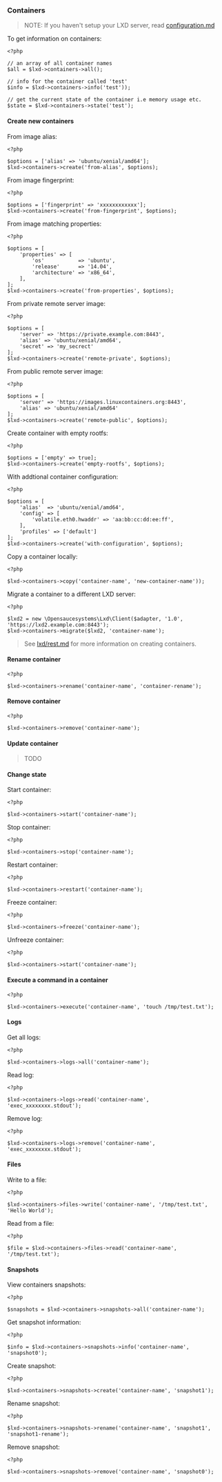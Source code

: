 ### Containers

> NOTE: If you haven't setup your LXD server, read [configuration.md](configuration.md)

To get information on containers:

```
<?php

// an array of all container names
$all = $lxd->containers->all();

// info for the container called 'test'
$info = $lxd->containers->info('test'));

// get the current state of the container i.e memory usage etc.
$state = $lxd->containers->state('test');

```

#### Create new containers

From image alias:

```
<?php

$options = ['alias' => 'ubuntu/xenial/amd64'];
$lxd->containers->create('from-alias', $options);
```

From image fingerprint:

```
<?php

$options = ['fingerprint' => 'xxxxxxxxxxxx'];
$lxd->containers->create('from-fingerprint', $options);
```

From image matching properties:

```
<?php

$options = [
    'properties' => [
        'os'           => 'ubuntu',
        'release'      => '14.04',
        'architecture' => 'x86_64',
    ],
];
$lxd->containers->create('from-properties', $options);
```

From private remote server image:

```
<?php

$options = [
    'server' => 'https://private.example.com:8443',
    'alias' => 'ubuntu/xenial/amd64',
    'secret' => 'my_secrect'
];
$lxd->containers->create('remote-private', $options);
```

From public remote server image:

```
<?php

$options = [
    'server' => 'https://images.linuxcontainers.org:8443',
    'alias' => 'ubuntu/xenial/amd64'
];
$lxd->containers->create('remote-public', $options);
```

Create container with empty rootfs:

```
<?php

$options = ['empty' => true];
$lxd->containers->create('empty-rootfs', $options);
```

With addtional container configuration:

```
<?php

$options = [
    'alias'  => 'ubuntu/xenial/amd64',
    'config' => [
        'volatile.eth0.hwaddr' => 'aa:bb:cc:dd:ee:ff',
    ],
    'profiles' => ['default']
];
$lxd->containers->create('with-configuration', $options);
```

Copy a container locally:

```
<?php

$lxd->containers->copy('container-name', 'new-container-name'));
```

Migrate a container to a different LXD server:

```
<?php

$lxd2 = new \Opensaucesystems\Lxd\Client($adapter, '1.0', 'https://lxd2.example.com:8443');
$lxd->containers->migrate($lxd2, 'container-name');

```

> See [lxd/rest.md](https://github.com/lxc/lxd/blob/master/doc/rest-api.md#post-1) for more information on creating containers.

#### Rename container

```
<?php

$lxd->containers->rename('container-name', 'container-rename');
```

#### Remove container

```
<?php

$lxd->containers->remove('container-name');
```

#### Update container

> TODO

#### Change state

Start container:

```
<?php

$lxd->containers->start('container-name');
```

Stop container:

```
<?php

$lxd->containers->stop('container-name');
```

Restart container:

```
<?php

$lxd->containers->restart('container-name');
```

Freeze container:

```
<?php

$lxd->containers->freeze('container-name');
```

Unfreeze container:

```
<?php

$lxd->containers->start('container-name');
```

#### Execute a command in a container

```
<?php

$lxd->containers->execute('container-name', 'touch /tmp/test.txt');
```

#### Logs

Get all logs:

```
<?php

$lxd->containers->logs->all('container-name');
```

Read log:

```
<?php

$lxd->containers->logs->read('container-name', 'exec_xxxxxxxx.stdout');
```

Remove log:

```
<?php

$lxd->containers->logs->remove('container-name', 'exec_xxxxxxxx.stdout');
```

#### Files

Write to a file:

```
<?php

$lxd->containers->files->write('container-name', '/tmp/test.txt', 'Hello World');
```

Read from a file:

```
<?php

$file = $lxd->containers->files->read('container-name', '/tmp/test.txt');
```

#### Snapshots

View containers snapshots:

```
<?php

$snapshots = $lxd->containers->snapshots->all('container-name');
```

Get snapshot information:

```
<?php

$info = $lxd->containers->snapshots->info('container-name', 'snapshot0');
```

Create snapshot:

```
<?php

$lxd->containers->snapshots->create('container-name', 'snapshot1');
```

Rename snapshot:

```
<?php

$lxd->containers->snapshots->rename('container-name', 'snapshot1', 'snapshot1-rename');
```

Remove snapshot:

```
<?php

$lxd->containers->snapshots->remove('container-name', 'snapshot0');
```
